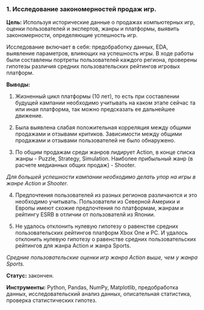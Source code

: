 ### 1. Исследование закономерностей продаж игр.


**Цель:** Используя исторические данные о продажах компьютерных игр, оценки пользователей и экспертов, жанры и платформы, выявить закономерности, определяющие успешность игр.

Исследование включает в себя: предобработку данных, EDA, выявление параметров, влияющих на успешность игры.
В ходе работы были составлены портреты пользователей каждого региона, проверены гипотезы различия средних пользовательских рейтингов игровых платформ.

**Выводы:** 
1. Жизненный цикл платформы (10 лет), то есть при составлении будущей кампании необходимо учитывать на каком этапе сейчас та или иная платформа, так можно предсказать ее дальнейшее движение.

2. Была выявлена слабая положительная корреляция между общими продажами и отзывами критиков. Зависимости между общими продажами и отзывами пользователей не было обнаружено.

3. По общим продажам среди жанров лидирует Action, в конце списка жанры - Puzzle, Strategy, Simulation. Наиболее прибыльный жанр (в расчете медианных общих продаж) - Shooter.

*Для большей успешности кампании необходимо делать упор на игры в жанре Action и Shooter.*

4. Предпочтения пользователей из разных регионов различаются и это необходимо учитывать. Пользователи из Северной Америки и Европы имеют схожие предпочтения по платформам, жанрам и рейтингу ESRB в отличии от пользователй из Японии.

5. Не удалось отклонить нулевую гипотезу о равенстве средних пользовательских рейтингов платформ Xbox One и PC. И удалось отклонить нулевую гипотезу о равенстве средних пользовательских рейтингов для жанра Action и жанра Sports.

*Средние пользовательские оценки игр жанра Action выше, чем у жанра Sports.*

**Статус:** закончен.

**Инструменты:** Python, Pandas, NumPy, Matplotlib, предобработка данных, исследовательский анализ данных, описательная статистика, проверка статистических гипотез.
